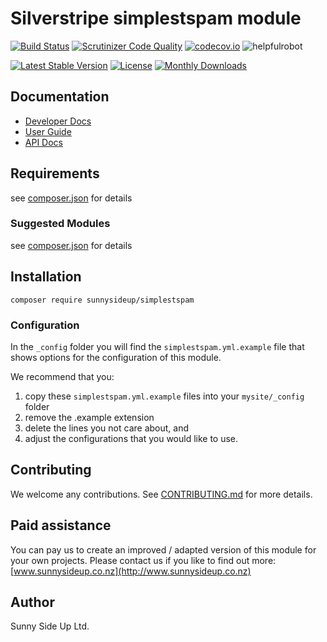 # Silverstripe simplestspam module
[![Build Status](https://travis-ci.org/sunnysideup/silverstripe-simplestspam.svg?branch=master)](https://travis-ci.org/sunnysideup/silverstripe-simplestspam)
[![Scrutinizer Code Quality](https://scrutinizer-ci.com/g/sunnysideup/silverstripe-simplestspam/badges/quality-score.png?b=master)](https://scrutinizer-ci.com/g/sunnysideup/silverstripe-simplestspam/?branch=master)
[![codecov.io](https://codecov.io/github/sunnysideup/silverstripe-simplestspam/coverage.svg?branch=master)](https://codecov.io/github/sunnysideup/silverstripe-simplestspam?branch=master)
![helpfulrobot](https://helpfulrobot.io/sunnysideup/simplestspam/badge)

[![Latest Stable Version](https://poser.pugx.org/sunnysideup/simplestspam/version)](https://packagist.org/packages/sunnysideup/simplestspam)
[![License](https://poser.pugx.org/sunnysideup/simplestspam/license)](https://packagist.org/packages/sunnysideup/simplestspam)
[![Monthly Downloads](https://poser.pugx.org/sunnysideup/simplestspam/d/monthly)](https://packagist.org/packages/sunnysideup/simplestspam)


## Documentation



 * [Developer Docs](docs/en/INDEX.md)
 * [User Guide](docs/en/userguide.md)
 * [API Docs](http://docs.ssmods.com/sunnysideup/simplestspam)

## Requirements



see [composer.json](composer.json) for details

### Suggested Modules



see [composer.json](composer.json) for details


## Installation


```
composer require sunnysideup/simplestspam
```

### Configuration



In the `_config` folder you will find the `simplestspam.yml.example`
file that shows options for the configuration of this module.

We recommend that you:

  1. copy these `simplestspam.yml.example` files into your
`mysite/_config` folder
  2. remove the .example extension
  3. delete the lines you not care about, and
  4. adjust the configurations that you would like to use.


## Contributing



We welcome any contributions. See [CONTRIBUTING.md](CONTRIBUTING.md) for more details.

## Paid assistance



You can pay us to create an improved / adapted version of this module for your own projects.  Please contact us if you like to find out more: [www.sunnysideup.co.nz](http://www.sunnysideup.co.nz)

## Author



Sunny Side Up Ltd.
